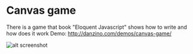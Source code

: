 # Canvas game

There is a game that book "Eloquent Javascript" shows how to write and how does it work
Demo: http://danzino.com/demos/canvas-game/

![alt screenshot](https://i.imgur.com/kNvL1gs.png)
